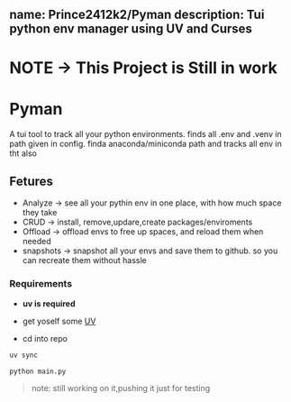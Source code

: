name:	Prince2412k2/Pyman
description:	Tui python env manager using UV and Curses
--
# NOTE -> This Project is Still in work

# Pyman
A tui tool to track all your python environments.
finds all .env and .venv in path given in config.
finda anaconda/miniconda path and tracks all env in tht also

## Fetures
- Analyze -> see  all your pythin env in one place, with how much space they take
- CRUD    -> install, remove,updare,create packages/enviroments
- Offload -> offload envs to free up spaces, and reload them when needed
- snapshots -> snapshot all your envs and save them to github. so you can recreate them without hassle


### Requirements

- **uv is required**

- get yoself some [UV](https://github.com/astral-sh/uv)
- cd into repo

```bash
uv sync
```

```bash
python main.py
```

> note: still working on it,pushing it just for testing

